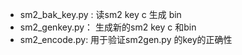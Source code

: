 - sm2_bak_key.py :  读sm2 key c 生成 bin
- sm2_genkey.py： 生成新的sm2 key c 和bin
- sm2_encode.py: 用于验证sm2gen.py 的key的正确性